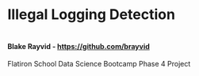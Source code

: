 # Illegal Logging Detection

<a href="https://colab.research.google.com/github/brayvid/illegal-logging-detection/blob/main/p4_project_chainsaw_detection.ipynb" rel="Open in Colab"><img src="https://colab.research.google.com/assets/colab-badge.svg" alt="" /></a>
<h4>Blake Rayvid - <a href=https://github.com/brayvid>https://github.com/brayvid</a></h4>
Flatiron School Data Science Bootcamp Phase 4 Project